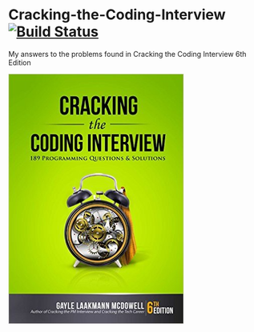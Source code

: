 # Cracking-the-Coding-Interview [![Build Status](https://travis-ci.org/BrandonSoto/Cracking-the-Coding-Interview.svg?branch=master)](https://travis-ci.org/BrandonSoto/Cracking-the-Coding-Interview)
My answers to the problems found in Cracking the Coding Interview 6th Edition

![alt text](https://github.com/BrandonSoto/Cracking-the-Coding-Interview/blob/master/book.jpg "Cracking the Coding Interview")
